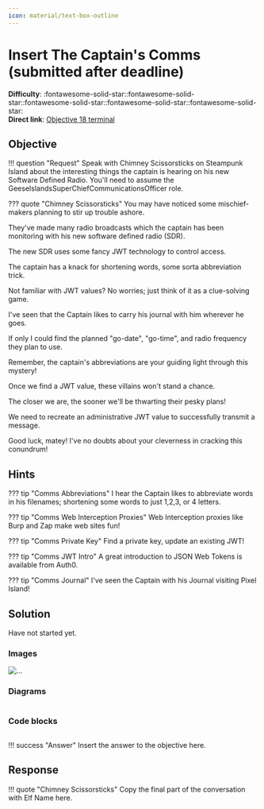 ```yaml
---
icon: material/text-box-outline
---
```


# Insert The Captain's Comms (submitted after deadline)

**Difficulty**: :fontawesome-solid-star::fontawesome-solid-star::fontawesome-solid-star::fontawesome-solid-star::fontawesome-solid-star:<br/>
**Direct link**: [Objective 18 terminal](https://.../)

## Objective

!!! question "Request"
    Speak with Chimney Scissorsticks on Steampunk Island about the interesting things the captain is hearing on his new Software Defined Radio. You'll need to assume the GeeseIslandsSuperChiefCommunicationsOfficer role.

??? quote "Chimney Scissorsticks"
    You may have noticed some mischief-makers planning to stir up trouble ashore.

They've made many radio broadcasts which the captain has been monitoring with his new software defined radio (SDR).

The new SDR uses some fancy JWT technology to control access.

The captain has a knack for shortening words, some sorta abbreviation trick.

Not familiar with JWT values? No worries; just think of it as a clue-solving game.

I've seen that the Captain likes to carry his journal with him wherever he goes.

If only I could find the planned "go-date", "go-time", and radio frequency they plan to use.

Remember, the captain's abbreviations are your guiding light through this mystery!

Once we find a JWT value, these villains won't stand a chance.

The closer we are, the sooner we'll be thwarting their pesky plans!

We need to recreate an administrative JWT value to successfully transmit a message.

Good luck, matey! I've no doubts about your cleverness in cracking this conundrum!

## Hints

??? tip "Comms Abbreviations"
    I hear the Captain likes to abbreviate words in his filenames; shortening some words to just 1,2,3, or 4 letters.

??? tip "Comms Web Interception Proxies"
    Web Interception proxies like Burp and Zap make web sites fun!
    
??? tip "Comms Private Key"
    Find a private key, update an existing JWT!
    
??? tip "Comms JWT Intro"
    A great introduction to JSON Web Tokens is available from Auth0.
    
??? tip "Comms Journal"
    I've seen the Captain with his Journal visiting Pixel Island!

## Solution

Have not started yet. 

### Images

![...](...)

### Diagrams

```...
```

### Code blocks

```...
```

!!! success "Answer"
    Insert the answer to the objective here.

## Response

!!! quote "Chimney Scissorsticks"
    Copy the final part of the conversation with Elf Name here.

